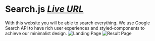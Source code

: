 # Search.js _[Live URL](https://search.kyawzinthiha.com/)_

With this website you will be able to search everything. We use Google Search API to have rich user experiences and styled-components to achieve our
minimalist design.
![Landing Page](https://i.imgur.com/9y7QGUl.png)
![Result Page](https://i.imgur.com/ZX3Ug2r.png)
